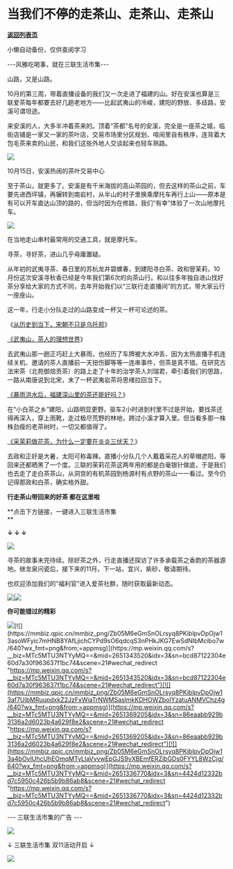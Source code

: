 # 当我们不停的走茶山、走茶山、走茶山

[**返回列表页**](/gzh/三联生活周刊)

小懒自动备份，仅供查阅学习

\---风雅吃喝事，就在三联生活市集---

山路，又是山路。

10月的第三周，带着直播设备的我们又一次走进了福建的山。好在安溪也算是三联爱茶每年都要去好几趟老地方——比起武夷山的冷峻，建阳的野放、多歧路，安溪可谓坦途。

来安溪的人，大多半冲着茶来的。顶着“茶都”名号的安溪，完全是一座茶之城，临街店铺是一家又一家的茶叶店，交易市场里分区规划、喧闹里自有秩序，连背着大包毛茶来卖的山民，和我们这些外地人交谈起来也轻车熟路。

![](https://mmbiz.qpic.cn/mmbiz_png/Zb05M6eGmSnOLrsyq8PKiblpvDpOjw13aV08jFDk8IjJiaOWqAy2ddN3ax64EI9IxMSM4Pve6IX9McgRAfqlTLpQ/640?wx_fmt=png&from;=appmsg)

10月15日，安溪热闹的茶叶交易中心

至于茶山，就更多了。安溪是有千米海拔的高山茶园的，但去这样的茶山之前，车要先进西坪镇，再辗转到南岩村，从半山的村子里换乘摩托车再行上山——原本是有可以开车直达山顶的路的，但当时因为在修路，我们“有幸”体验了一次山地摩托车。

![](https://mmbiz.qpic.cn/mmbiz_gif/Zb05M6eGmSnOLrsyq8PKiblpvDpOjw13aeop58aUyEAkpoL4p3a4qJEWSQkpfs2q0dgsiasqf3TibuEV7trVgxNBA/640?wx_fmt=gif&from;=appmsg)

在当地走山串村最常用的交通工具，就是摩托车。

寻茶，寻好茶，进山几乎毋庸置疑。

从年初的武夷寻茶、春日里的苏杭龙井碧螺春，到建阳寻白茶、政和窨茉莉，10月份这次安溪寻秋香已经是今年我们第6次的向茶山行。和以往多年独自进山找好茶分享给大家的方式不同，去年开始我们以“三联行走直播间”的方式，带大家云行一座座山。

这一年，行走小分队走过的山路变成一杯又一杯可论述的茶。

《[从历史到当下，宋朝不只是乌托邦](http://mp.weixin.qq.com/s?__biz=MTc5MTU3NTYyMQ==&mid=2651384741&idx=3&sn=946e38d25d9011feb1690f1347007e88&chksm=590afa8f6e7d73998a293473dfc4820bedce4683cf931222e590f6511a916e5a14f3eb97d7b0&scene=21#wechat_redirect)》

[《武夷山，茶人的理想世界](http://mp.weixin.qq.com/s?__biz=MTc5MTU3NTYyMQ==&mid=2651410031&idx=3&sn=3fc5e5d914069dd4e252ce6d839d767e&chksm=590b5f456e7cd653402e1ecd0e8dd8ef3e371c08726f9721cc3c9368b3a5623bd525fe0e89c1&scene=21#wechat_redirect)》

去武夷山那一趟正巧赶上大暴雨，也经历了车牌被大水冲丢、因为太热直播手机连续关机、邀请的茶人直播前一天扭伤脚等等一连串事件，但茶是真不错。在研究古法宋茶（北苑御焙贡茶）的路上走了十年的治学茶人刘瑞君，牵引着我们的思路，一路从南唐说到北宋，末了一杯武夷岩茶将思绪拉回当下。

[《暴雨洪水后，福建深山里的茶还能好吗？](http://mp.weixin.qq.com/s?__biz=MTc5MTU3NTYyMQ==&mid=2651400171&idx=2&sn=42c4fc236e12157700844ec5cb794a22&chksm=590b36c16e7cbfd73e737e6bb4029b3b122d47a618501930612f2bb211ca164a087c9badd999&scene=21#wechat_redirect)》

在“小白茶之乡”建阳，山路明显更野。驱车2小时进到村里不过是开始，要找茶还得再深入，穿上雨靴，走过极尽荒野的林地，跨过小溪才算入里。但当看多那一株株劲瘦的老茶树时，一切又都值得了。

[《采茉莉做花茶，为什么一定要在炎炎三伏天？](http://mp.weixin.qq.com/s?__biz=MTc5MTU3NTYyMQ==&mid=2651406473&idx=3&sn=10cf0620d6c34f440fa7d5570f6d5946&chksm=590b51a36e7cd8b5a31ca0072f3e9c7c5af24032a47dc013b9ae32a5876242ef8c1bebbca30d&scene=21#wechat_redirect)》

去政和正好是大暑，太阳可称毒辣。直播小分队几个人戴着采花人的草帽遮阳，等回来还都晒黑了一个度。三联的茉莉花茶这两年用的都是白毫银针做底，于是我们也去走了走白茶茶山，从洞宫的有机茶园到杨源村有点野的茶山一一看过。至今仍记得那政和白茶，确实格外甜。

**行走茶山带回来的好茶 都在这里啦**

**点击下方链接，一键进入三联生活市集  
**

**↓ ↓ ↓**

[![](https://mmbiz.qpic.cn/mmbiz_jpg/Zb05M6eGmSnOLrsyq8PKiblpvDpOjw13aE14vYZ4NoWqibGs9qU2M3dzr8P4JpfmIGzI9N2BWPOJpslQNeGiaZB2Q/640?wx_fmt=jpeg&from;=appmsg)](
"link")

  

寻茶的故事未完待续。除好茶之外，行走直播还探访了许多承载茶之香韵的茶器源地。继龙泉问瓷后，接下来的11月，下一站，宜兴，紫砂，敬请期待。

也欢迎添加我们的“福利官”进入爱茶社群，随时获取最新动态。

![](https://mmbiz.qpic.cn/mmbiz_jpg/Zb05M6eGmSnOLrsyq8PKiblpvDpOjw13aXNt3ryvoDjE76wr0SQYiaY7FaOicicnr3saFay05XZ8dCzsFmvna7ic2Qg/640?wx_fmt=jpeg&from;=appmsg)![](https://mmbiz.qpic.cn/mmbiz_gif/Zb05M6eGmSnOLrsyq8PKiblpvDpOjw13asPvGNE1s9AgcAPKlC0NLWel8flGKLI6sjG2DIbiaGjKDmYBtpQfwkcw/640?wx_fmt=gif&from;=appmsg)

**你可能错过的精彩**

[![](https://mmbiz.qpic.cn/mmbiz_png/Zb05M6eGmSnOLrsyq8PKiblpvDpOjw13aQICsGMq9GmjSF4lBdBDfjDWtjAuNsiaOgkWXGrDGhyVrzNW7kLEE9Fw/640?wx_fmt=png&from;=appmsg)](https://mp.weixin.qq.com/s?__biz=MTc5MTU3NTYyMQ==&mid=2651382515&idx=3&sn=f79b881e0e6b4635065be42d0f8f7c56&scene=21#wechat_redirect
"https://mp.weixin.qq.com/s?__biz=MTc5MTU3NTYyMQ==&mid=2651382515&idx=3&sn=f79b881e0e6b4635065be42d0f8f7c56&scene=21#wechat_redirect")[![](https://mmbiz.qpic.cn/mmbiz_png/Zb05M6eGmSnOLrsyq8PKiblpvDpOjw13asoWFyic7mHNB8YAfLjichCYPd9sO6qdcqS3nPHkJKG7EwSdNIbMcibo7w/640?wx_fmt=png&from;=appmsg)](https://mp.weixin.qq.com/s?__biz=MTc5MTU3NTYyMQ==&mid=2651343520&idx=3&sn=bcd87122304e60d7a30f963637f1bc74&scene=21#wechat_redirect
"https://mp.weixin.qq.com/s?__biz=MTc5MTU3NTYyMQ==&mid=2651343520&idx=3&sn=bcd87122304e60d7a30f963637f1bc74&scene=21#wechat_redirect")[![](https://mmbiz.qpic.cn/mmbiz_png/Zb05M6eGmSnOLrsyq8PKiblpvDpOjw13af7UibMRuupdxkZ2JzFxWiaTrNWMSaslmkKDHOWZboIYzatuANMVChz4g/640?wx_fmt=png&from;=appmsg)](https://mp.weixin.qq.com/s?__biz=MTc5MTU3NTYyMQ==&mid=2651369205&idx=3&sn=86eaabb929b3136a2d6023b4a629f8e2&scene=21#wechat_redirect
"https://mp.weixin.qq.com/s?__biz=MTc5MTU3NTYyMQ==&mid=2651369205&idx=3&sn=86eaabb929b3136a2d6023b4a629f8e2&scene=21#wechat_redirect")[![](https://mmbiz.qpic.cn/mmbiz_png/Zb05M6eGmSnOLrsyq8PKiblpvDpOjw13a4bOvIUhcUhEOmqMTyLlaVvvwEpGJS9vXBEmfERZibGDs0FYYL8WzCjg/640?wx_fmt=png&from;=appmsg)](https://mp.weixin.qq.com/s?__biz=MTc5MTU3NTYyMQ==&mid=2651336770&idx=3&sn=4424d12332bd7c5950c426b5b9b86ab8&scene=21#wechat_redirect
"https://mp.weixin.qq.com/s?__biz=MTc5MTU3NTYyMQ==&mid=2651336770&idx=3&sn=4424d12332bd7c5950c426b5b9b86ab8&scene=21#wechat_redirect")

\--- 三联生活市集的广告 ---

![](https://mmbiz.qpic.cn/mmbiz_jpg/Zb05M6eGmSnOLrsyq8PKiblpvDpOjw13aBSvfrd597KLuZibYuxPJPL8Czpg1cctEPxzzxkgcjChn76om2Z6XTBg/640?wx_fmt=jpeg&from;=appmsg)

↓ 三联生活市集 双11活动开启 ↓  

[![](https://mmbiz.qpic.cn/mmbiz_jpg/Zb05M6eGmSnOLrsyq8PKiblpvDpOjw13avGsypws8s9riaKRuVbEw9LmJg3eib5XRKb01JeFFa2PDN0vgIkRv2k9g/640?wx_fmt=jpeg&from;=appmsg)](
"link")

